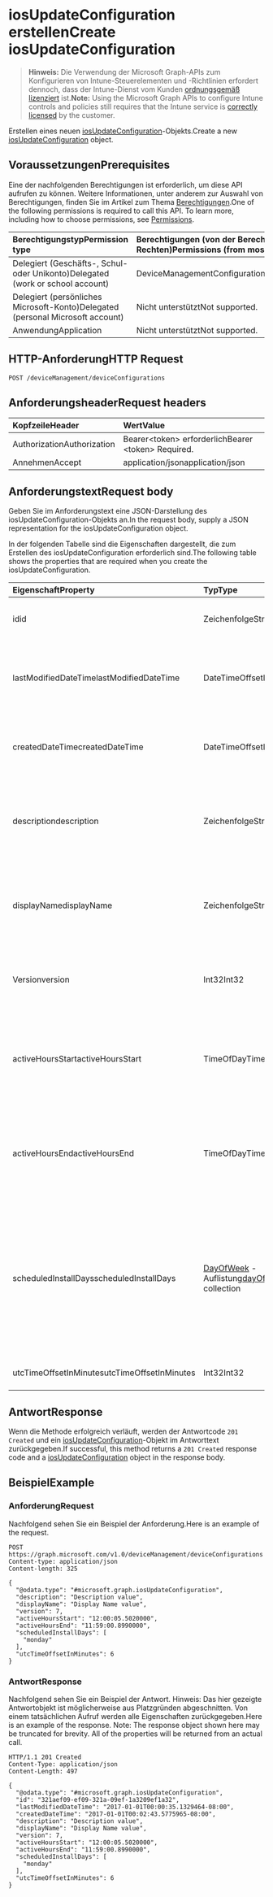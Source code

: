 # <a name="create-iosupdateconfiguration"></a><span data-ttu-id="36ffd-101">iosUpdateConfiguration erstellen</span><span class="sxs-lookup"><span data-stu-id="36ffd-101">Create iosUpdateConfiguration</span></span>

> <span data-ttu-id="36ffd-102">**Hinweis:** Die Verwendung der Microsoft Graph-APIs zum Konfigurieren von Intune-Steuerelementen und -Richtlinien erfordert dennoch, dass der Intune-Dienst vom Kunden [ordnungsgemäß lizenziert](https://go.microsoft.com/fwlink/?linkid=839381) ist.</span><span class="sxs-lookup"><span data-stu-id="36ffd-102">**Note:** Using the Microsoft Graph APIs to configure Intune controls and policies still requires that the Intune service is [correctly licensed](https://go.microsoft.com/fwlink/?linkid=839381) by the customer.</span></span>

<span data-ttu-id="36ffd-103">Erstellen eines neuen [iosUpdateConfiguration](../resources/intune_deviceconfig_iosupdateconfiguration.md)-Objekts.</span><span class="sxs-lookup"><span data-stu-id="36ffd-103">Create a new [iosUpdateConfiguration](../resources/intune_deviceconfig_iosupdateconfiguration.md) object.</span></span>
## <a name="prerequisites"></a><span data-ttu-id="36ffd-104">Voraussetzungen</span><span class="sxs-lookup"><span data-stu-id="36ffd-104">Prerequisites</span></span>
<span data-ttu-id="36ffd-p101">Eine der nachfolgenden Berechtigungen ist erforderlich, um diese API aufrufen zu können. Weitere Informationen, unter anderem zur Auswahl von Berechtigungen, finden Sie im Artikel zum Thema [Berechtigungen](../../../concepts/permissions_reference.md).</span><span class="sxs-lookup"><span data-stu-id="36ffd-p101">One of the following permissions is required to call this API. To learn more, including how to choose permissions, see [Permissions](../../../concepts/permissions_reference.md).</span></span>

|<span data-ttu-id="36ffd-107">Berechtigungstyp</span><span class="sxs-lookup"><span data-stu-id="36ffd-107">Permission type</span></span>|<span data-ttu-id="36ffd-108">Berechtigungen (von der Berechtigung mit den meisten Rechten zu der mit den wenigsten Rechten)</span><span class="sxs-lookup"><span data-stu-id="36ffd-108">Permissions (from most to least privileged)</span></span>|
|:---|:---|
|<span data-ttu-id="36ffd-109">Delegiert (Geschäfts-, Schul- oder Unikonto)</span><span class="sxs-lookup"><span data-stu-id="36ffd-109">Delegated (work or school account)</span></span>|<span data-ttu-id="36ffd-110">DeviceManagementConfiguration.ReadWrite.All</span><span class="sxs-lookup"><span data-stu-id="36ffd-110">DeviceManagementConfiguration.ReadWrite.All</span></span>|
|<span data-ttu-id="36ffd-111">Delegiert (persönliches Microsoft-Konto)</span><span class="sxs-lookup"><span data-stu-id="36ffd-111">Delegated (personal Microsoft account)</span></span>|<span data-ttu-id="36ffd-112">Nicht unterstützt</span><span class="sxs-lookup"><span data-stu-id="36ffd-112">Not supported.</span></span>|
|<span data-ttu-id="36ffd-113">Anwendung</span><span class="sxs-lookup"><span data-stu-id="36ffd-113">Application</span></span>|<span data-ttu-id="36ffd-114">Nicht unterstützt</span><span class="sxs-lookup"><span data-stu-id="36ffd-114">Not supported.</span></span>|

## <a name="http-request"></a><span data-ttu-id="36ffd-115">HTTP-Anforderung</span><span class="sxs-lookup"><span data-stu-id="36ffd-115">HTTP Request</span></span>
<!-- {
  "blockType": "ignored"
}
-->
``` http
POST /deviceManagement/deviceConfigurations
```

## <a name="request-headers"></a><span data-ttu-id="36ffd-116">Anforderungsheader</span><span class="sxs-lookup"><span data-stu-id="36ffd-116">Request headers</span></span>
|<span data-ttu-id="36ffd-117">Kopfzeile</span><span class="sxs-lookup"><span data-stu-id="36ffd-117">Header</span></span>|<span data-ttu-id="36ffd-118">Wert</span><span class="sxs-lookup"><span data-stu-id="36ffd-118">Value</span></span>|
|:---|:---|
|<span data-ttu-id="36ffd-119">Authorization</span><span class="sxs-lookup"><span data-stu-id="36ffd-119">Authorization</span></span>|<span data-ttu-id="36ffd-120">Bearer&lt;token&gt; erforderlich</span><span class="sxs-lookup"><span data-stu-id="36ffd-120">Bearer &lt;token&gt; Required.</span></span>|
|<span data-ttu-id="36ffd-121">Annehmen</span><span class="sxs-lookup"><span data-stu-id="36ffd-121">Accept</span></span>|<span data-ttu-id="36ffd-122">application/json</span><span class="sxs-lookup"><span data-stu-id="36ffd-122">application/json</span></span>|

## <a name="request-body"></a><span data-ttu-id="36ffd-123">Anforderungstext</span><span class="sxs-lookup"><span data-stu-id="36ffd-123">Request body</span></span>
<span data-ttu-id="36ffd-124">Geben Sie im Anforderungstext eine JSON-Darstellung des iosUpdateConfiguration-Objekts an.</span><span class="sxs-lookup"><span data-stu-id="36ffd-124">In the request body, supply a JSON representation for the iosUpdateConfiguration object.</span></span>

<span data-ttu-id="36ffd-125">In der folgenden Tabelle sind die Eigenschaften dargestellt, die zum Erstellen des iosUpdateConfiguration erforderlich sind.</span><span class="sxs-lookup"><span data-stu-id="36ffd-125">The following table shows the properties that are required when you create the iosUpdateConfiguration.</span></span>

|<span data-ttu-id="36ffd-126">Eigenschaft</span><span class="sxs-lookup"><span data-stu-id="36ffd-126">Property</span></span>|<span data-ttu-id="36ffd-127">Typ</span><span class="sxs-lookup"><span data-stu-id="36ffd-127">Type</span></span>|<span data-ttu-id="36ffd-128">Beschreibung</span><span class="sxs-lookup"><span data-stu-id="36ffd-128">Description</span></span>|
|:---|:---|:---|
|<span data-ttu-id="36ffd-129">id</span><span class="sxs-lookup"><span data-stu-id="36ffd-129">id</span></span>|<span data-ttu-id="36ffd-130">Zeichenfolge</span><span class="sxs-lookup"><span data-stu-id="36ffd-130">String</span></span>|<span data-ttu-id="36ffd-131">Schlüssel der Entität.</span><span class="sxs-lookup"><span data-stu-id="36ffd-131">Key of the entity.</span></span> <span data-ttu-id="36ffd-132">Geerbt von [deviceConfiguration](../resources/intune_deviceconfig_deviceconfiguration.md).</span><span class="sxs-lookup"><span data-stu-id="36ffd-132">Inherited from [deviceConfiguration](../resources/intune_deviceconfig_deviceconfiguration.md)</span></span>|
|<span data-ttu-id="36ffd-133">lastModifiedDateTime</span><span class="sxs-lookup"><span data-stu-id="36ffd-133">lastModifiedDateTime</span></span>|<span data-ttu-id="36ffd-134">DateTimeOffset</span><span class="sxs-lookup"><span data-stu-id="36ffd-134">DateTimeOffset</span></span>|<span data-ttu-id="36ffd-135">Datum und Uhrzeit der letzten Änderung des Objekts.</span><span class="sxs-lookup"><span data-stu-id="36ffd-135">DateTime the object was last modified.</span></span> <span data-ttu-id="36ffd-136">Geerbt von [deviceConfiguration](../resources/intune_deviceconfig_deviceconfiguration.md).</span><span class="sxs-lookup"><span data-stu-id="36ffd-136">Inherited from [deviceConfiguration](../resources/intune_deviceconfig_deviceconfiguration.md)</span></span>|
|<span data-ttu-id="36ffd-137">createdDateTime</span><span class="sxs-lookup"><span data-stu-id="36ffd-137">createdDateTime</span></span>|<span data-ttu-id="36ffd-138">DateTimeOffset</span><span class="sxs-lookup"><span data-stu-id="36ffd-138">DateTimeOffset</span></span>|<span data-ttu-id="36ffd-139">Datum und Uhrzeit der Erstellung des Objekts.</span><span class="sxs-lookup"><span data-stu-id="36ffd-139">DateTime the object was created.</span></span> <span data-ttu-id="36ffd-140">Geerbt von [deviceConfiguration](../resources/intune_deviceconfig_deviceconfiguration.md).</span><span class="sxs-lookup"><span data-stu-id="36ffd-140">Inherited from [deviceConfiguration](../resources/intune_deviceconfig_deviceconfiguration.md)</span></span>|
|<span data-ttu-id="36ffd-141">description</span><span class="sxs-lookup"><span data-stu-id="36ffd-141">description</span></span>|<span data-ttu-id="36ffd-142">Zeichenfolge</span><span class="sxs-lookup"><span data-stu-id="36ffd-142">String</span></span>|<span data-ttu-id="36ffd-143">Beschreibung der Gerätekonfiguration (vom Administrator festgelegt).</span><span class="sxs-lookup"><span data-stu-id="36ffd-143">Admin provided description of the Device Configuration.</span></span> <span data-ttu-id="36ffd-144">Geerbt von [deviceConfiguration](../resources/intune_deviceconfig_deviceconfiguration.md).</span><span class="sxs-lookup"><span data-stu-id="36ffd-144">Inherited from [deviceConfiguration](../resources/intune_deviceconfig_deviceconfiguration.md)</span></span>|
|<span data-ttu-id="36ffd-145">displayName</span><span class="sxs-lookup"><span data-stu-id="36ffd-145">displayName</span></span>|<span data-ttu-id="36ffd-146">Zeichenfolge</span><span class="sxs-lookup"><span data-stu-id="36ffd-146">String</span></span>|<span data-ttu-id="36ffd-147">Name der Gerätekonfiguration (vom Administrator festgelegt).</span><span class="sxs-lookup"><span data-stu-id="36ffd-147">Admin provided name of the device configuration.</span></span> <span data-ttu-id="36ffd-148">Geerbt von [deviceConfiguration](../resources/intune_deviceconfig_deviceconfiguration.md).</span><span class="sxs-lookup"><span data-stu-id="36ffd-148">Inherited from [deviceConfiguration](../resources/intune_deviceconfig_deviceconfiguration.md)</span></span>|
|<span data-ttu-id="36ffd-149">Version</span><span class="sxs-lookup"><span data-stu-id="36ffd-149">version</span></span>|<span data-ttu-id="36ffd-150">Int32</span><span class="sxs-lookup"><span data-stu-id="36ffd-150">Int32</span></span>|<span data-ttu-id="36ffd-151">Version der Gerätekonfiguration.</span><span class="sxs-lookup"><span data-stu-id="36ffd-151">Version of the device configuration.</span></span> <span data-ttu-id="36ffd-152">Geerbt von [deviceConfiguration](../resources/intune_deviceconfig_deviceconfiguration.md).</span><span class="sxs-lookup"><span data-stu-id="36ffd-152">Inherited from [deviceConfiguration](../resources/intune_deviceconfig_deviceconfiguration.md)</span></span>|
|<span data-ttu-id="36ffd-153">activeHoursStart</span><span class="sxs-lookup"><span data-stu-id="36ffd-153">activeHoursStart</span></span>|<span data-ttu-id="36ffd-154">TimeOfDay</span><span class="sxs-lookup"><span data-stu-id="36ffd-154">TimeOfDay</span></span>|<span data-ttu-id="36ffd-155">Beginn der aktiven Stunden (als aktive Stunden wird das Zeitfenster bezeichnet, in dem keine Installation von Updates ausgeführt werden soll)</span><span class="sxs-lookup"><span data-stu-id="36ffd-155">Active Hours Start (active hours mean the time window when updates install should not happen)</span></span>|
|<span data-ttu-id="36ffd-156">activeHoursEnd</span><span class="sxs-lookup"><span data-stu-id="36ffd-156">activeHoursEnd</span></span>|<span data-ttu-id="36ffd-157">TimeOfDay</span><span class="sxs-lookup"><span data-stu-id="36ffd-157">TimeOfDay</span></span>|<span data-ttu-id="36ffd-158">Ende der aktiven Stunden (als aktive Stunden wird das Zeitfenster bezeichnet, in dem keine Installation von Updates ausgeführt werden soll)</span><span class="sxs-lookup"><span data-stu-id="36ffd-158">Active Hours End (active hours mean the time window when updates install should not happen)</span></span>|
|<span data-ttu-id="36ffd-159">scheduledInstallDays</span><span class="sxs-lookup"><span data-stu-id="36ffd-159">scheduledInstallDays</span></span>|<span data-ttu-id="36ffd-160">[DayOfWeek](../resources/intune_deviceconfig_dayofweek.md) -Auflistung</span><span class="sxs-lookup"><span data-stu-id="36ffd-160">[dayOfWeek](../resources/intune_deviceconfig_dayofweek.md) collection</span></span>|<span data-ttu-id="36ffd-161">Tage in der Woche, für die aktive Stunden konfiguriert werden.</span><span class="sxs-lookup"><span data-stu-id="36ffd-161">Days in week for which active hours are configured.</span></span> <span data-ttu-id="36ffd-162">Diese Sammlung darf maximal 7 Elemente enthalten.</span><span class="sxs-lookup"><span data-stu-id="36ffd-162">This collection can contain a maximum of 7 elements.</span></span> <span data-ttu-id="36ffd-163">Mögliche Werte: `sunday`, `monday`, `tuesday`, `wednesday`, `thursday`, `friday`, `saturday`.</span><span class="sxs-lookup"><span data-stu-id="36ffd-163">Possible values are: `sunday`, `monday`, `tuesday`, `wednesday`, `thursday`, `friday`, `saturday`.</span></span>|
|<span data-ttu-id="36ffd-164">utcTimeOffsetInMinutes</span><span class="sxs-lookup"><span data-stu-id="36ffd-164">utcTimeOffsetInMinutes</span></span>|<span data-ttu-id="36ffd-165">Int32</span><span class="sxs-lookup"><span data-stu-id="36ffd-165">Int32</span></span>|<span data-ttu-id="36ffd-166">UTC-Zeitversatz in Minuten</span><span class="sxs-lookup"><span data-stu-id="36ffd-166">UTC Time Offset indicated in minutes</span></span>|



## <a name="response"></a><span data-ttu-id="36ffd-167">Antwort</span><span class="sxs-lookup"><span data-stu-id="36ffd-167">Response</span></span>
<span data-ttu-id="36ffd-168">Wenn die Methode erfolgreich verläuft, werden der Antwortcode `201 Created` und ein [iosUpdateConfiguration](../resources/intune_deviceconfig_iosupdateconfiguration.md)-Objekt im Antworttext zurückgegeben.</span><span class="sxs-lookup"><span data-stu-id="36ffd-168">If successful, this method returns a `201 Created` response code and a [iosUpdateConfiguration](../resources/intune_deviceconfig_iosupdateconfiguration.md) object in the response body.</span></span>

## <a name="example"></a><span data-ttu-id="36ffd-169">Beispiel</span><span class="sxs-lookup"><span data-stu-id="36ffd-169">Example</span></span>
### <a name="request"></a><span data-ttu-id="36ffd-170">Anforderung</span><span class="sxs-lookup"><span data-stu-id="36ffd-170">Request</span></span>
<span data-ttu-id="36ffd-171">Nachfolgend sehen Sie ein Beispiel der Anforderung.</span><span class="sxs-lookup"><span data-stu-id="36ffd-171">Here is an example of the request.</span></span>
``` http
POST https://graph.microsoft.com/v1.0/deviceManagement/deviceConfigurations
Content-type: application/json
Content-length: 325

{
  "@odata.type": "#microsoft.graph.iosUpdateConfiguration",
  "description": "Description value",
  "displayName": "Display Name value",
  "version": 7,
  "activeHoursStart": "12:00:05.5020000",
  "activeHoursEnd": "11:59:00.8990000",
  "scheduledInstallDays": [
    "monday"
  ],
  "utcTimeOffsetInMinutes": 6
}
```

### <a name="response"></a><span data-ttu-id="36ffd-172">Antwort</span><span class="sxs-lookup"><span data-stu-id="36ffd-172">Response</span></span>
<span data-ttu-id="36ffd-p109">Nachfolgend sehen Sie ein Beispiel der Antwort. Hinweis: Das hier gezeigte Antwortobjekt ist möglicherweise aus Platzgründen abgeschnitten. Von einem tatsächlichen Aufruf werden alle Eigenschaften zurückgegeben.</span><span class="sxs-lookup"><span data-stu-id="36ffd-p109">Here is an example of the response. Note: The response object shown here may be truncated for brevity. All of the properties will be returned from an actual call.</span></span>
``` http
HTTP/1.1 201 Created
Content-Type: application/json
Content-Length: 497

{
  "@odata.type": "#microsoft.graph.iosUpdateConfiguration",
  "id": "321aef09-ef09-321a-09ef-1a3209ef1a32",
  "lastModifiedDateTime": "2017-01-01T00:00:35.1329464-08:00",
  "createdDateTime": "2017-01-01T00:02:43.5775965-08:00",
  "description": "Description value",
  "displayName": "Display Name value",
  "version": 7,
  "activeHoursStart": "12:00:05.5020000",
  "activeHoursEnd": "11:59:00.8990000",
  "scheduledInstallDays": [
    "monday"
  ],
  "utcTimeOffsetInMinutes": 6
}
```



